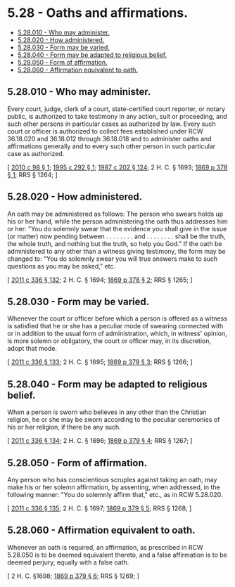 # 5.28 - Oaths and affirmations.
* [5.28.010 - Who may administer.](#528010---who-may-administer)
* [5.28.020 - How administered.](#528020---how-administered)
* [5.28.030 - Form may be varied.](#528030---form-may-be-varied)
* [5.28.040 - Form may be adapted to religious belief.](#528040---form-may-be-adapted-to-religious-belief)
* [5.28.050 - Form of affirmation.](#528050---form-of-affirmation)
* [5.28.060 - Affirmation equivalent to oath.](#528060---affirmation-equivalent-to-oath)
## 5.28.010 - Who may administer.
Every court, judge, clerk of a court, state-certified court reporter, or notary public, is authorized to take testimony in any action, suit or proceeding, and such other persons in particular cases as authorized by law. Every such court or officer is authorized to collect fees established under RCW 36.18.020 and 36.18.012 through 36.18.018 and to administer oaths and affirmations generally and to every such other person in such particular case as authorized.

\[ [2010 c 98 § 1](https://lawfilesext.leg.wa.gov/biennium/2009-10/Pdf/Bills/Session%20Laws/House/2861.SL.pdf?cite=2010%20c%2098%20§%201); [1995 c 292 § 1](https://lawfilesext.leg.wa.gov/biennium/1995-96/Pdf/Bills/Session%20Laws/House/1692-S.SL.pdf?cite=1995%20c%20292%20§%201); [1987 c 202 § 124](https://leg.wa.gov/CodeReviser/documents/sessionlaw/1987c202.pdf?cite=1987%20c%20202%20§%20124); 2 H. C. § 1693; [1869 p 378 § 1](https://leg.wa.gov/CodeReviser/Pages/session_laws.aspx?cite=1869%20p%20378%20§%201); RRS § 1264; \]

## 5.28.020 - How administered.
An oath may be administered as follows: The person who swears holds up his or her hand, while the person administering the oath thus addresses him or her: "You do solemnly swear that the evidence you shall give in the issue (or matter) now pending between . . . . . . . . and . . . . . . . . shall be the truth, the whole truth, and nothing but the truth, so help you God." If the oath be administered to any other than a witness giving testimony, the form may be changed to: "You do solemnly swear you will true answers make to such questions as you may be asked," etc.

\[ [2011 c 336 § 132](https://lawfilesext.leg.wa.gov/biennium/2011-12/Pdf/Bills/Session%20Laws/Senate/5045.SL.pdf?cite=2011%20c%20336%20§%20132); 2 H. C. § 1694; [1869 p 378 § 2](https://leg.wa.gov/CodeReviser/Pages/session_laws.aspx?cite=1869%20p%20378%20§%202); RRS § 1265; \]

## 5.28.030 - Form may be varied.
Whenever the court or officer before which a person is offered as a witness is satisfied that he or she has a peculiar mode of swearing connected with or in addition to the usual form of administration, which, in witness' opinion, is more solemn or obligatory, the court or officer may, in its discretion, adopt that mode.

\[ [2011 c 336 § 133](https://lawfilesext.leg.wa.gov/biennium/2011-12/Pdf/Bills/Session%20Laws/Senate/5045.SL.pdf?cite=2011%20c%20336%20§%20133); 2 H. C. § 1695; [1869 p 379 § 3](https://leg.wa.gov/CodeReviser/Pages/session_laws.aspx?cite=1869%20p%20379%20§%203); RRS § 1266; \]

## 5.28.040 - Form may be adapted to religious belief.
When a person is sworn who believes in any other than the Christian religion, he or she may be sworn according to the peculiar ceremonies of his or her religion, if there be any such.

\[ [2011 c 336 § 134](https://lawfilesext.leg.wa.gov/biennium/2011-12/Pdf/Bills/Session%20Laws/Senate/5045.SL.pdf?cite=2011%20c%20336%20§%20134); 2 H. C. § 1696; [1869 p 379 § 4](https://leg.wa.gov/CodeReviser/Pages/session_laws.aspx?cite=1869%20p%20379%20§%204); RRS § 1267; \]

## 5.28.050 - Form of affirmation.
Any person who has conscientious scruples against taking an oath, may make his or her solemn affirmation, by assenting, when addressed, in the following manner: "You do solemnly affirm that," etc., as in RCW 5.28.020.

\[ [2011 c 336 § 135](https://lawfilesext.leg.wa.gov/biennium/2011-12/Pdf/Bills/Session%20Laws/Senate/5045.SL.pdf?cite=2011%20c%20336%20§%20135); 2 H. C. § 1697; [1869 p 379 § 5](https://leg.wa.gov/CodeReviser/Pages/session_laws.aspx?cite=1869%20p%20379%20§%205); RRS § 1268; \]

## 5.28.060 - Affirmation equivalent to oath.
Whenever an oath is required, an affirmation, as prescribed in RCW 5.28.050 is to be deemed equivalent thereto, and a false affirmation is to be deemed perjury, equally with a false oath.

\[ 2 H. C. §1698; [1869 p 379 § 6](https://leg.wa.gov/CodeReviser/Pages/session_laws.aspx?cite=1869%20p%20379%20§%206); RRS § 1269; \]

